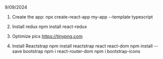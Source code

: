 9/09/2024

1. Create the app:
   npx create-react-app my-app --template typescript

2. Install redux
   npm install react-redux

3. Optimize pics
   https://tinypng.com

4. Install Reactstrap
   npm install reactstrap react react-dom
   npm install --save bootstrap
   npm i react-router-dom
   npm i bootstrap-icons
